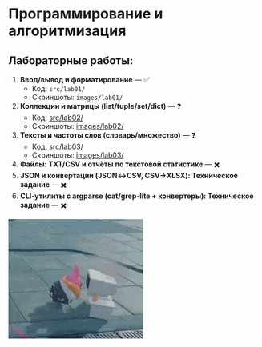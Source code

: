 # Программирование и алгоритмизация
## Лабораторные работы:
1. **Ввод/вывод и форматирование** — ✅
   - Код: `src/lab01/`
   - Скриншоты: `images/lab01/`
2. **Коллекции и матрицы (list/tuple/set/dict)** — ❓
   - Код: [src/lab02/](src/lab02/)
   - Скриншоты: [images/lab02/](images/lab02/)
3. **Тексты и частоты слов (словарь/множество)** — ❓
   - Код: [src/lab03/](src/lab03/)
   - Скриншоты: [images/lab03/](images/lab03/)
4. **Файлы: TXT/CSV и отчёты по текстовой статистике** — ✖️
5. **JSON и конвертации (JSON↔CSV, CSV→XLSX): Техническое задание** — ✖️
6. **CLI‑утилиты с argparse (cat/grep‑lite + конвертеры): Техническое задание** — ✖️

![Gif](for_readme/zzz.gif)
